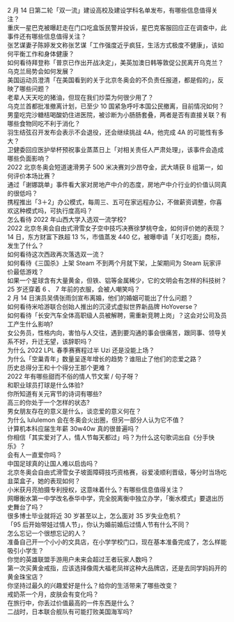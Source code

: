 2 月 14 日第二轮「双一流」建设高校及建设学科名单发布，有哪些信息值得关注？  
重庆一星巴克被曝赶走在门口吃盒饭民警并投诉，星巴克客服回应正在调查中，此事件还有哪些信息值得关注？  
张艺谋妻子陈婷发文称张艺谋「工作强度近乎疯狂，生活方式极度不健康」，该如何平衡工作和身体健康？  
如何看待拜登称「普京已作出开战决定」，美英加澳日韩等敦促公民离开乌克兰？乌克兰局势会如何发展？  
美国运动员澄清「在美国看到的关于北京冬奥会的不负责任报道，都是假的」，反映了哪些问题？  
老辈人天天吃的猪油，但现在我们炒菜为何很少用了？  
乌克兰首都批准撤离计划，已至少 10 国紧急呼吁本国公民撤离，目前情况如何？  
男童吃完沙糖桔喝酸奶住进医院，被诊断为小肠肠套叠，两者是否有直接关联？有哪些食物同吃不利于消化？  
羽生结弦召开发布会表示不会退役，还会继续挑战 4A，他完成 4A 的可能性有多大？  
卫健委回应医护举杯预祝事业蒸蒸日上「对相关责任人严肃处理」，该事件会造成哪些负面影响？  
2022 北京冬奥会短道速滑男子 500 米决赛刘少昂夺金，武大靖获 B 组第一，如何评价本场比赛？  
通过「谢娜跳单」事件看大家对房地产中介的态度，房地产中介行业的价值认同真的很低吗？  
携程推出「3＋2」办公模式，每周三、五可在家远程办公，不做薪资调整，你喜欢这种模式吗，可执行度高吗？  
怎么看待 2022 年山西大学入选双一流学校?  
2022 北京冬奥会自由式滑雪女子空中技巧决赛徐梦桃夺金，如何评价她的表现？  
14 日，东方财富下跌超 13 %，市值蒸发 440 亿，被曝申请「关灯吃面」商标，发生了什么？  
如何看待这次西政再次落选双一流？  
如何看待《三国杀》上架 Steam 不到两个月就下架，上架期间为 Steam 玩家评价最低游戏？  
如果一个星球含有大量黄金，但铁、铝等金属稀少，它的文明会有怎样的科技树？  
25 岁还穿着 6 、 7 年前的衣服，会被人嘲笑吗？  
2 月 14 日演员吴倩张雨剑宣布离婚，他们的婚姻可能出了什么问题？  
如何看待米哈游联合创始人推出的沉浸式虚拟世界新品牌 HoYoverse？  
如何看待「长安汽车全体高职级人员被解聘，需重新竞聘上岗」？这会对公司及员工产生什么影响?  
女公务员，性格内向，害怕与人交往，遇到要沟通的事会很痛苦，跟同事、领导关系不好，升迁无望，该辞职吗？  
为什么 2022 LPL 春季赛赛程过半 Uzi 还是没能上场？  
为什么「空巢青年」数量呈逐年增长的趋势？谁阻止了他们的恋爱之路？  
历史总得分王和十个得分王那个更难？  
2022 年有哪些甜而不俗的情人节文案 / 句子呀？  
和职业球员打球是什么体验?  
你所知道有关元宵节的诗词有哪些?  
高三的你处于一个怎样的状态?  
男女朋友存在的意义是什么，谈恋爱的意义何在？  
为什么 lululemon 会在冬奥会火出圈，但另一部分人认为它不值？  
计算机本科应届生年薪 30w40w 真的很普遍吗？  
你相信「其实爱对了人，情人节每天都过」吗？为什么这句歌词出自《分手快乐》？  
会有人一直爱你吗？  
中国足球真的让国人难以启齿吗？  
北京冬奥会自由式滑雪女子坡面障碍技巧资格赛，谷爱凌顺利晋级，等分时当场吃韭菜盒子，她的表现如何？  
小米获月亮拍摄专利授权，这意味着什么？有哪些信息值得关注？  
网曝衡水第一中学改名泰华中学，完全脱离衡中独立办学，「衡水模式」要退出历史舞台了吗？  
很多博士毕业就将近 30 岁甚至以上，怎么面对 35 岁失业危机？  
「95 后开始带娃过情人节」，你认为婚前婚后过情人节有什么不同？  
怎么忘记一个很想忘记的人？  
准备自己开一个小小的文具店，在小学学校门口，现在基本准备完成了，怎么样能吸引小学生？  
你觉的英雄联盟手游用户未来会超过王者玩家人数吗？  
第一次买黄金戒指，应该选择像周大福老凤祥这种大品牌店，还是去同学妈妈开的黄金珠宝店？  
你坚持过最久的兴趣爱好是什么？给你的生活带来了哪些改变？  
戒奶茶一个月，皮肤会有变化吗？  
在旅行中，你丢过价值最高的一件东西是什么？  
二战时，日本联合舰队有可能打败美国海军吗?  
